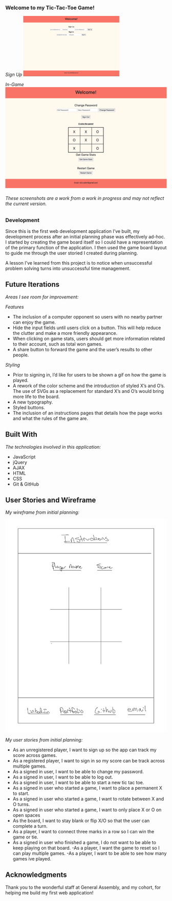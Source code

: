 ### Welcome to my Tic-Tac-Toe Game!



*Sign Up*
<img src="assets/images/tic-tac-toe%20sign-up%20screenshot.png" width="300">

*In-Game*
![](assets/images/tic-tac-toe%20in-game%20screenshot.png "In-Game")

###### These screenshots are a work from a work in progress and may not reflect the current version.

### Development

Since this is the first web development application I’ve built, my development process after an initial planning phase was effectively ad-hoc. I started by creating the game board itself so I could have a representation of the primary function of the application. I then used the game board layout to guide me through the user storied I created during planning.

A lesson I’ve learned from this project is to notice when unsuccessful problem solving turns into unsuccessful time management.

## Future Iterations

*Areas I see room for improvement:*

*Features*
- The inclusion of a computer opponent so users with no nearby partner can enjoy the game.
- Hide the input fields until users click on a button. This will help reduce the clutter and make a more friendly appearance.
- When clicking on game stats, users should get more information related to their account, such as total won games.
- A share button to forward the game and the user’s results to other people.

*Styling*
- Prior to signing in, I’d like for users to be shown a gif on how the game is played.
- A rework of the color scheme and the introduction of styled X’s and O’s. The use of SVGs as a replacement for standard X’s and O’s would bring more life to the board.
- A new typography.
- Styled buttons.
- The inclusion of an instructions pages that details how the page works and what the rules of the game are.

## Built With

*The technologies involved in this application:*
- JavaScript
- jQuery
- AJAX
- HTML
- CSS
- Git & GitHub

## User Stories and Wireframe

*My wireframe from initial planning:*

![](assets/images/TTT%20wireframe.jpeg "My Wireframe")

*My user stories from initial planning:*
- As an unregistered player, I want to sign up so the app can track my score across games.
- As a registered player, I want to sign in so my score can be track across multiple games.
- As a signed in user, I want to be able to change my password.
- As a signed in user, I want to be able to log out.
- As a signed in user, I want to be able to start a new tic tac toe.
- As a signed in user who started a game, I want to place a permanent X to start.
- As a signed in user who started a game, I want to rotate between X and O turns.
- As a signed in user who started a game, I want to only place X or O on open spaces
- As the board, I want to stay blank or flip X/O so that the user can complete a turn.
- As a player, I want to connect three marks in a row so I can win the game or tie.
- As a signed in user who finished a game, I do not want to be able to keep playing on that board.
-As a player, I want the game to reset so I can play multiple games.
-As a player, I want to be able to see how many games ive played.

## Acknowledgments

Thank you to the wonderful staff at General Assembly, and my cohort, for helping me build my first web application!

